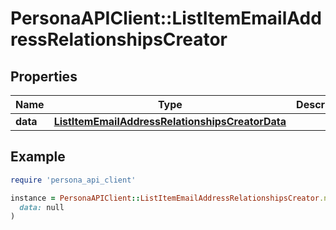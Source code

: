 # PersonaAPIClient::ListItemEmailAddressRelationshipsCreator

## Properties

| Name | Type | Description | Notes |
| ---- | ---- | ----------- | ----- |
| **data** | [**ListItemEmailAddressRelationshipsCreatorData**](ListItemEmailAddressRelationshipsCreatorData.md) |  | [optional] |

## Example

```ruby
require 'persona_api_client'

instance = PersonaAPIClient::ListItemEmailAddressRelationshipsCreator.new(
  data: null
)
```

